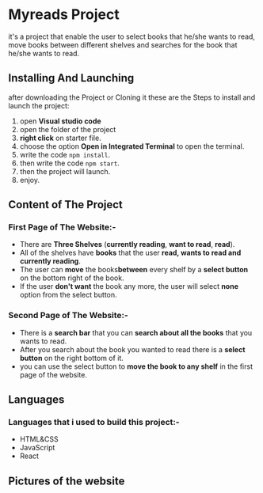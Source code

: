 # Myreads Project
 it's a project that enable the user to select books that he/she wants to read, move books between different shelves and searches for the book that he/she wants to read.


## Installing And Launching
 after downloading the Project or Cloning it these are the Steps to install and launch the project:
  1) open **Visual studio code**
  2) open the folder of the project
  3) **right click** on starter file.
  4) choose the option **Open in Integrated Terminal** to open the terminal.
  5) write the code `npm install`.
  6) then write the code `npm start`.
  7) then the project will launch.
  8) enjoy.


## Content of The Project

### First Page of The Website:-
* There are **Three Shelves** (**currently reading**, **want to read**, **read**).
* All of the shelves have **books** that the user **read, wants to read and currently reading**.
* The user can **move** the books**between** every shelf by a **select button** on the bottom right of the book.
* If the user **don't want** the book any more, the user will select **none** option from the select button.

### Second Page of The Website:-
* There is a **search bar** that you can **search about all the books** that you wants to read.
* After you search about the book you wanted to read there is a **select button** on the right bottom of it.
* you can use the select button to **move the book to any shelf** in the first page of the website.

## Languages

### Languages that i used to build this project:-
* HTML&CSS
* JavaScript
* React

## Pictures of the website
![]()
![]()
![]()
![]()
